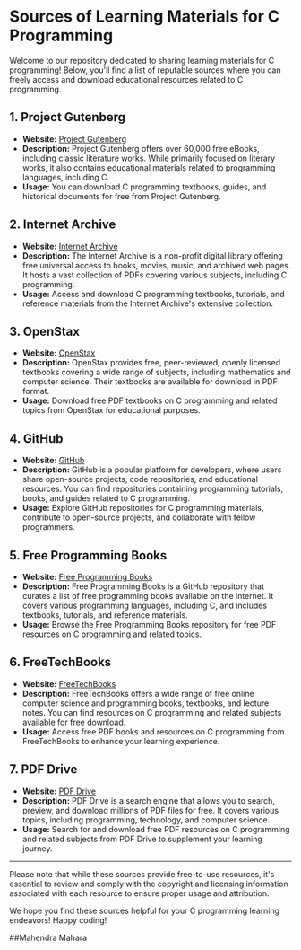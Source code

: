# Sources of Learning Materials for C Programming

Welcome to our repository dedicated to sharing learning materials for C programming! Below, you'll find a list of reputable sources where you can freely access and download educational resources related to C programming.

## 1. Project Gutenberg

- **Website:** [Project Gutenberg](https://www.gutenberg.org/)
- **Description:** Project Gutenberg offers over 60,000 free eBooks, including classic literature works. While primarily focused on literary works, it also contains educational materials related to programming languages, including C.
- **Usage:** You can download C programming textbooks, guides, and historical documents for free from Project Gutenberg.

## 2. Internet Archive

- **Website:** [Internet Archive](https://archive.org/)
- **Description:** The Internet Archive is a non-profit digital library offering free universal access to books, movies, music, and archived web pages. It hosts a vast collection of PDFs covering various subjects, including C programming.
- **Usage:** Access and download C programming textbooks, tutorials, and reference materials from the Internet Archive's extensive collection.

## 3. OpenStax

- **Website:** [OpenStax](https://openstax.org/)
- **Description:** OpenStax provides free, peer-reviewed, openly licensed textbooks covering a wide range of subjects, including mathematics and computer science. Their textbooks are available for download in PDF format.
- **Usage:** Download free PDF textbooks on C programming and related topics from OpenStax for educational purposes.

## 4. GitHub

- **Website:** [GitHub](https://github.com/)
- **Description:** GitHub is a popular platform for developers, where users share open-source projects, code repositories, and educational resources. You can find repositories containing programming tutorials, books, and guides related to C programming.
- **Usage:** Explore GitHub repositories for C programming materials, contribute to open-source projects, and collaborate with fellow programmers.

## 5. Free Programming Books

- **Website:** [Free Programming Books](https://github.com/EbookFoundation/free-programming-books)
- **Description:** Free Programming Books is a GitHub repository that curates a list of free programming books available on the internet. It covers various programming languages, including C, and includes textbooks, tutorials, and reference materials.
- **Usage:** Browse the Free Programming Books repository for free PDF resources on C programming and related topics.

## 6. FreeTechBooks

- **Website:** [FreeTechBooks](https://www.freetechbooks.com/)
- **Description:** FreeTechBooks offers a wide range of free online computer science and programming books, textbooks, and lecture notes. You can find resources on C programming and related subjects available for free download.
- **Usage:** Access free PDF books and resources on C programming from FreeTechBooks to enhance your learning experience.

## 7. PDF Drive

- **Website:** [PDF Drive](https://www.pdfdrive.com/)
- **Description:** PDF Drive is a search engine that allows you to search, preview, and download millions of PDF files for free. It covers various topics, including programming, technology, and computer science.
- **Usage:** Search for and download free PDF resources on C programming and related subjects from PDF Drive to supplement your learning journey.

---

Please note that while these sources provide free-to-use resources, it's essential to review and comply with the copyright and licensing information associated with each resource to ensure proper usage and attribution.

We hope you find these sources helpful for your C programming learning endeavors! Happy coding!

##Mahendra Mahara